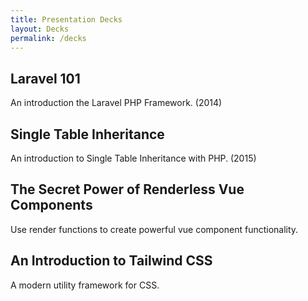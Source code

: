 ```yaml
---
title: Presentation Decks
layout: Decks
permalink: /decks
---
```


<div class="w-full mb-8">
    <h2 class="text-2xl">
        <a :href="$withBase('/decks/laravel-101.html')">
            Laravel 101
        </a>
    </h2>
    <p class="leading-normal">
        An introduction the Laravel PHP Framework.  (2014)
    </p>
</div>

<div class="w-full mb-8">
    <h2 class="text-2xl">
        <a :href="$withBase('/decks/single-table-inheritance.html')">
            Single Table Inheritance
        </a>
    </h2>
    <p class="leading-normal">
        An introduction to Single Table Inheritance with PHP.  (2015)
    </p>
</div>

<div class="w-full mb-8">
    <h2 class="text-2xl">
        <a :href="$withBase('/decks/the-secret-power-of-renderless-vue-components.html')">
            The Secret Power of Renderless Vue Components
        </a>
    </h2>
    <p class="leading-normal">
        Use render functions to create powerful vue component functionality.
    </p>
</div>

<div class="w-full mb-8">
    <h2 class="text-2xl">
        <a :href="$withBase('/decks/tailwind-css.html')">
            An Introduction to Tailwind CSS
        </a>
    </h2>
    <p class="leading-normal">
        A modern utility framework for CSS.
    </p>
</div>
